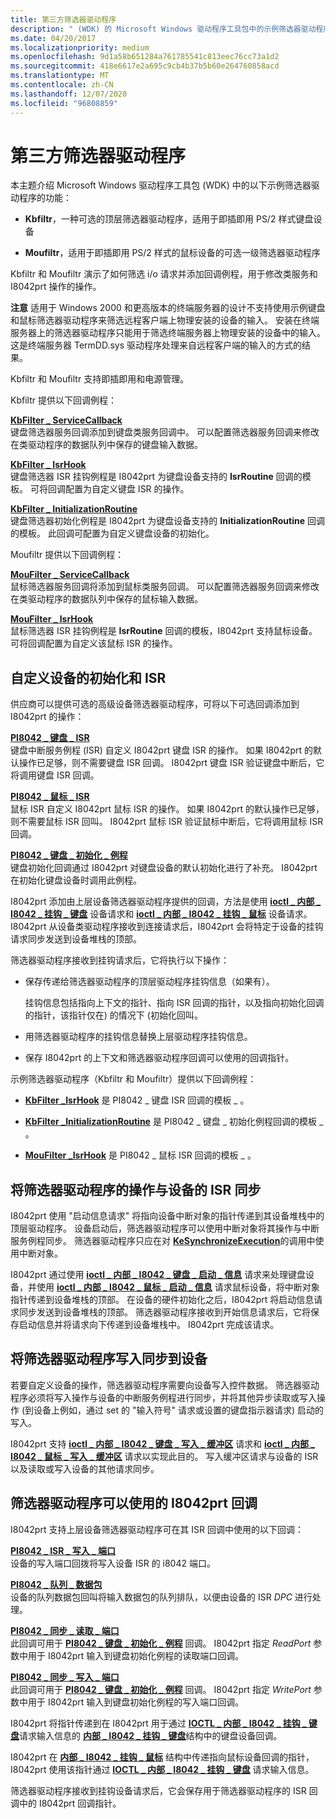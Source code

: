 ```yaml
---
title: 第三方筛选器驱动程序
description: " (WDK) 的 Microsoft Windows 驱动程序工具包中的示例筛选器驱动程序。"
ms.date: 04/20/2017
ms.localizationpriority: medium
ms.openlocfilehash: 9d1a58b651284a761785541c813eec76cc73a1d2
ms.sourcegitcommit: 418e6617e2a695c9cb4b37b5b60e264760858acd
ms.translationtype: MT
ms.contentlocale: zh-CN
ms.lasthandoff: 12/07/2020
ms.locfileid: "96808859"
---
```

# <a name="3rd-party-filter-drivers"></a>第三方筛选器驱动程序


本主题介绍 Microsoft Windows 驱动程序工具包 (WDK) 中的以下示例筛选器驱动程序的功能：

-   **Kbfiltr**，一种可选的顶层筛选器驱动程序，适用于即插即用 PS/2 样式键盘设备

-   **Moufiltr**，适用于即插即用 PS/2 样式的鼠标设备的可选一级筛选器驱动程序

Kbfiltr 和 Moufiltr 演示了如何筛选 i/o 请求并添加回调例程，用于修改类服务和 I8042prt 操作的操作。

**注意**   适用于 Windows 2000 和更高版本的终端服务器的设计不支持使用示例键盘和鼠标筛选器驱动程序来筛选远程客户端上物理安装的设备的输入。 安装在终端服务器上的筛选器驱动程序只能用于筛选终端服务器上物理安装的设备中的输入。 这是终端服务器 TermDD.sys 驱动程序处理来自远程客户端的输入的方式的结果。

 

Kbfiltr 和 Moufiltr 支持即插即用和电源管理。

Kbfiltr 提供以下回调例程：

<a href="" id="kbfilter-servicecallback"></a>[**KbFilter \_ ServiceCallback**](/previous-versions/ff542297(v=vs.85))  
键盘筛选器服务回调添加到键盘类服务回调中。 可以配置筛选器服务回调来修改在类驱动程序的数据队列中保存的键盘输入数据。

<a href="" id="kbfilter-isrhook"></a>[**KbFilter \_ IsrHook**](/previous-versions/ff542294(v=vs.85))  
键盘筛选器 ISR 挂钩例程是 I8042prt 为键盘设备支持的 **IsrRoutine** 回调的模板。 可将回调配置为自定义键盘 ISR 的操作。

<a href="" id="kbfilter-initializationroutine"></a>[**KbFilter \_ InitializationRoutine**](/previous-versions/ff542293(v=vs.85))  
键盘筛选器初始化例程是 I8042prt 为键盘设备支持的 **InitializationRoutine** 回调的模板。 此回调可配置为自定义键盘设备的初始化。

Moufiltr 提供以下回调例程：

<a href="" id="moufilter-servicecallback"></a>[**MouFilter \_ ServiceCallback**](/previous-versions/ff542380(v=vs.85))  
鼠标筛选器服务回调将添加到鼠标类服务回调。 可以配置筛选器服务回调来修改在类驱动程序的数据队列中保存的鼠标输入数据。

<a href="" id="moufilter-isrhook"></a>[**MouFilter \_ IsrHook**](/previous-versions/ff542379(v=vs.85))  
鼠标筛选器 ISR 挂钩例程是 **IsrRoutine** 回调的模板，I8042prt 支持鼠标设备。 可将回调配置为自定义该鼠标 ISR 的操作。

## <a name="customize-the-initialization-and-isr-of-a-device"></a>自定义设备的初始化和 ISR


供应商可以提供可选的高级设备筛选器驱动程序，可将以下可选回调添加到 I8042prt 的操作：

<a href="" id="pi8042-keyboard-isr"></a>[**PI8042 \_ 键盘 \_ ISR**](/windows-hardware/drivers/ddi/ntdd8042/nc-ntdd8042-pi8042_keyboard_isr)  
键盘中断服务例程 (ISR) 自定义 I8042prt 键盘 ISR 的操作。 如果 I8042prt 的默认操作已足够，则不需要键盘 ISR 回调。 I8042prt 键盘 ISR 验证键盘中断后，它将调用键盘 ISR 回调。

<a href="" id="pi8042-mouse-isr"></a>[**PI8042 \_ 鼠标 \_ ISR**](/windows-hardware/drivers/ddi/ntdd8042/nc-ntdd8042-pi8042_mouse_isr)  
鼠标 ISR 自定义 I8042prt 鼠标 ISR 的操作。 如果 I8042prt 的默认操作已足够，则不需要鼠标 ISR 回叫。 I8042prt 鼠标 ISR 验证鼠标中断后，它将调用鼠标 ISR 回调。

<a href="" id="pi8042-keyboard-initialization-routine"></a>[**PI8042 \_ 键盘 \_ 初始化 \_ 例程**](/windows-hardware/drivers/ddi/ntdd8042/nc-ntdd8042-pi8042_keyboard_initialization_routine)  
键盘初始化回调通过 I8042prt 对键盘设备的默认初始化进行了补充。 I8042prt 在初始化键盘设备时调用此例程。

I8042prt 添加由上层设备筛选器驱动程序提供的回调，方法是使用 [**ioctl \_ 内部 \_ I8042 \_ 挂钩 \_ 键盘**](/windows-hardware/drivers/ddi/ntdd8042/ni-ntdd8042-ioctl_internal_i8042_hook_keyboard) 设备请求和 [**ioctl \_ 内部 \_ I8042 \_ 挂钩 \_ 鼠标**](/windows-hardware/drivers/ddi/ntdd8042/ni-ntdd8042-ioctl_internal_i8042_hook_mouse) 设备请求。 I8042prt 从设备类驱动程序接收到连接请求后，I8042prt 会将特定于设备的挂钩请求同步发送到设备堆栈的顶部。

筛选器驱动程序接收到挂钩请求后，它将执行以下操作：

-   保存传递给筛选器驱动程序的顶层驱动程序挂钩信息（如果有）。

    挂钩信息包括指向上下文的指针、指向 ISR 回调的指针，以及指向初始化回调的指针，该指针仅在) 的情况下 (初始化回叫。

-   用筛选器驱动程序的挂钩信息替换上层驱动程序挂钩信息。

-   保存 I8042prt 的上下文和筛选器驱动程序回调可以使用的回调指针。

示例筛选器驱动程序（Kbfiltr 和 Moufiltr）提供以下回调例程：

-   [**KbFilter \_IsrHook**](/previous-versions/ff542294(v=vs.85)) 是 PI8042 \_ 键盘 ISR 回调的模板 \_ 。

-   [**KbFilter \_InitializationRoutine**](/previous-versions/ff542293(v=vs.85)) 是 PI8042 \_ 键盘 \_ 初始化例程回调的模板 \_ 。

-   [**MouFilter \_IsrHook**](/previous-versions/ff542379(v=vs.85)) 是 PI8042 \_ 鼠标 ISR 回调的模板 \_ 。

## <a name="synchronize-the-operation-of-a-filter-driver-with-a-devices-isr"></a>将筛选器驱动程序的操作与设备的 ISR 同步


I8042prt 使用 "启动信息请求" 将指向设备中断对象的指针传递到其设备堆栈中的顶层驱动程序。 设备启动后，筛选器驱动程序可以使用中断对象将其操作与中断服务例程同步。 筛选器驱动程序只应在对 [**KeSynchronizeExecution**](/windows-hardware/drivers/ddi/wdm/nf-wdm-kesynchronizeexecution)的调用中使用中断对象。

I8042prt 通过使用 [**ioctl \_ 内部 \_ I8042 \_ 键盘 \_ 启动 \_ 信息**](/windows-hardware/drivers/ddi/ntdd8042/ni-ntdd8042-ioctl_internal_i8042_keyboard_start_information) 请求来处理键盘设备，并使用 [**ioctl \_ 内部 \_ I8042 \_ 鼠标 \_ 启动 \_ 信息**](/windows-hardware/drivers/ddi/ntdd8042/ni-ntdd8042-ioctl_internal_i8042_mouse_start_information) 请求鼠标设备，将中断对象指针传递到设备堆栈的顶部。 在设备的硬件初始化之后，I8042prt 将启动信息请求同步发送到设备堆栈的顶部。 筛选器驱动程序接收到开始信息请求后，它将保存启动信息并将请求向下传递到设备堆栈中。 I8042prt 完成该请求。

## <a name="synchronize-writes-by-a-filter-driver-to-a-device"></a>将筛选器驱动程序写入同步到设备


若要自定义设备的操作，筛选器驱动程序需要向设备写入控件数据。 筛选器驱动程序必须将写入操作与设备的中断服务例程进行同步，并将其他异步读取或写入操作 (到设备上例如，通过 set 的 "输入符号" 请求或设置的键盘指示器请求) 启动的写入。

I8042prt 支持 [**ioctl \_ 内部 \_ I8042 \_ 键盘 \_ 写入 \_ 缓冲区**](/windows-hardware/drivers/ddi/ntdd8042/ni-ntdd8042-ioctl_internal_i8042_keyboard_write_buffer) 请求和 [**ioctl \_ 内部 \_ I8042 \_ 鼠标 \_ 写入 \_ 缓冲区**](/windows-hardware/drivers/ddi/ntdd8042/ni-ntdd8042-ioctl_internal_i8042_mouse_write_buffer) 请求以实现此目的。 写入缓冲区请求与设备的 ISR 以及读取或写入设备的其他请求同步。

## <a name="i8042prt-callbacks-that-filter-drivers-can-use"></a>筛选器驱动程序可以使用的 I8042prt 回调


I8042prt 支持上层设备筛选器驱动程序可在其 ISR 回调中使用的以下回调：

<a href="" id="pi8042-isr-write-port"></a>[**PI8042 \_ ISR \_ 写入 \_ 端口**](/windows-hardware/drivers/ddi/ntdd8042/nc-ntdd8042-pi8042_isr_write_port)  
设备的写入端口回拨将写入设备 ISR 的 i8042 端口。

<a href="" id="pi8042-queue-packet"></a>[**PI8042 \_ 队列 \_ 数据包**](/windows-hardware/drivers/ddi/ntdd8042/nc-ntdd8042-pi8042_queue_packet)  
设备的队列数据包回叫将输入数据包的队列排队，以便由设备的 ISR *DPC* 进行处理。

<a href="" id="pi8042-synch-read-port"></a>[**PI8042 \_ 同步 \_ 读取 \_ 端口**](/windows-hardware/drivers/ddi/ntdd8042/nc-ntdd8042-pi8042_synch_read_port)  
此回调可用于 [**PI8042 \_ 键盘 \_ 初始化 \_ 例程**](/windows-hardware/drivers/ddi/ntdd8042/nc-ntdd8042-pi8042_keyboard_initialization_routine) 回调。 I8042prt 指定 *ReadPort* 参数中用于 I8042prt 输入到键盘初始化例程的读取端口回调。

<a href="" id="pi8042-synch-write-port"></a>[**PI8042 \_ 同步 \_ 写入 \_ 端口**](/windows-hardware/drivers/ddi/ntdd8042/nc-ntdd8042-pi8042_synch_write_port)  
此回调可用于 [**PI8042 \_ 键盘 \_ 初始化 \_ 例程**](/windows-hardware/drivers/ddi/ntdd8042/nc-ntdd8042-pi8042_keyboard_initialization_routine) 回调。 I8042prt 指定 *WritePort* 参数中用于 I8042prt 输入到键盘初始化例程的写入端口回调。

I8042prt 将指针传递到在 I8042prt 用于通过 [**IOCTL \_ 内部 \_ I8042 \_ 挂钩 \_ 键盘**](/windows-hardware/drivers/ddi/ntdd8042/ni-ntdd8042-ioctl_internal_i8042_hook_keyboard)请求输入信息的 [**内部 \_ I8042 \_ 挂钩 \_ 键盘**](/windows-hardware/drivers/ddi/ntdd8042/ns-ntdd8042-_internal_i8042_hook_keyboard)结构中的键盘设备回调。

I8042prt 在 [**内部 \_ I8042 \_ 挂钩 \_ 鼠标**](/windows-hardware/drivers/ddi/ntdd8042/ns-ntdd8042-_internal_i8042_hook_mouse) 结构中传递指向鼠标设备回调的指针，I8042prt 使用该指针通过 [**IOCTL \_ 内部 \_ I8042 \_ 挂钩 \_ 键盘**](/windows-hardware/drivers/ddi/ntdd8042/ni-ntdd8042-ioctl_internal_i8042_hook_keyboard) 请求输入信息。

筛选器驱动程序接收到挂钩设备请求后，它会保存用于筛选器驱动程序的 ISR 回调中的 I8042prt 回调指针。

 

